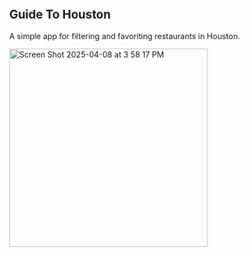## Guide To Houston

A simple app for filtering and favoriting restaurants in Houston.

<img width="357" alt="Screen Shot 2025-04-08 at 3 58 17 PM" src="https://github.com/user-attachments/assets/c6111452-510e-43fe-86f1-66b41346ee30" />
